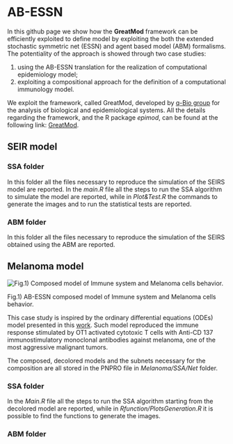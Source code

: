 # AB-ESSN
In  this  github page we show how the **GreatMod** framework can be efficiently exploited to define model by exploiting the both the extended stochastic symmetric net (ESSN) and agent based model (ABM)  formalisms. The potentiality of the approach is showed through two case studies: 

1. using the AB-ESSN translation for the realization of  computational epidemiology model;
2. exploiting a compositional approach for the definition of a computational immunology model.

We exploit the framework, called GreatMod, developed by [q-Bio group](https://www.cs.unito.it/do/gruppi.pl/Show?_id=lxu3) for  the  analysis  of  biological  and  epidemiological  systems. All the details regarding the framework, and the R package *epimod*, can be found at the following link: [GreatMod](https://qbioturin.github.io/epimod/).

## SEIR model 

### SSA folder

In this folder all the files necessary to reproduce the simulation of the SEIRS model are reported. 
In the *main.R* file all the steps to run the SSA algorithm to simulate the model are reported, while in *Plot&Test.R* the commands to generate the images and to run the statistical tests are reported.

### ABM folder

In this folder all the files necessary to reproduce the simulation of the SEIRS
obtained using the ABM are reported.

## Melanoma model

<img src="./Melanoma/Plots/MelanomaModel.png" alt="Fig.1) Composed model of Immune system and Melanoma cells behavior."  />
<p class="caption">
Fig.1) AB-ESSN composed model of Immune system and Melanoma cells behavior.
</p>

This case study is inspired by the ordinary differential equations (ODEs) model presented in this [work](https://pubmed.ncbi.nlm.nih.gov/22701144/).
Such model reproduced the immune response stimulated by OT1 activated cytotoxic T cells with Anti-CD 137 immunostimulatory monoclonal antibodies against melanoma,  one of the most aggressive malignant tumors.

The composed, decolored models and the subnets necessary for the composition are all stored in the PNPRO file in *Melanoma/SSA/Net* folder.

### SSA folder

In the *Main.R* file all the steps to run the SSA algorithm starting from the decolored model are reported, while in *Rfunction/PlotsGeneration.R* it is possible to find the functions to generate the images.

### ABM folder
